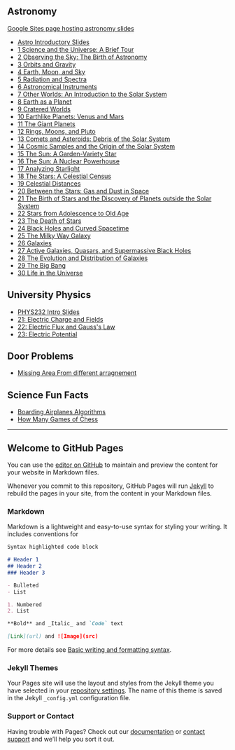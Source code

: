 ## Astronomy
[Google Sites page hosting astronomy slides](https://sites.google.com/odu.edu/oduAstronomy)
- [Astro Introductory Slides](Astronomy/Astro-Course-Intro.html)
- [1 Science and the Universe: A Brief Tour](Astronomy/01-Science_and_the_Universe_A_Brief_Tour/01-Science_and_the_Universe_A_Brief_Tour.html)
- [2 Observing the Sky: The Birth of Astronomy](Astronomy/02-Observing_the_Sky_The_Birth_of_Astronomy/02-Observing_the_Sky_The_Birth_of_Astronomy.html)
- [3 Orbits and Gravity](Astronomy/03-Orbits_and_Gravity/03-Orbits_and_Gravity.html)
- [4 Earth, Moon, and Sky](Astronomy/04-Earth_Moon_and_Sky/04-Earth_Moon_and_Sky.html)
- [5 Radiation and Spectra](Astronomy/05-Radiation_and_Spectra/05-Radiation_and_Spectra.html)
- [6 Astronomical Instruments](Astronomy/06-Astronomical_Instruments/06-Astronomical_Instruments.html)
- [7 Other Worlds: An Introduction to the Solar System](Astronomy/07-Other_Worlds_An_Introduction_to_the_Solar_System/07-Other_Worlds_An_Introduction_to_the_Solar_System.html)
- [8 Earth as a Planet](Astronomy/08-Earth_as_a_Planet/08-Earth_as_a_Planet.html)
- [9 Cratered Worlds](Astronomy/09-Cratered_Worlds/09-Cratered_Worlds.html)
- [10 Earthlike Planets: Venus and Mars](Astronomy/10-Earthlike_Planets_Venus_and_Mars/10-Earthlike_Planets_Venus_and_Mars.html)
- [11 The Giant Planets](Astronomy/11-The_Giant_Planets/11-The_Giant_Planets.html)
- [12 Rings, Moons, and Pluto](Astronomy/12-Rings_Moons_and_Pluto/12-Rings_Moons_and_Pluto.html)
- [13 Comets and Asteroids: Debris of the Solar System](Astronomy/13-Comets_and_Asteroids_Debris_of_the_Solar_System/13-Comets_and_Asteroids_Debris_of_the_Solar_System.html)
- [14 Cosmic Samples and the Origin of the Solar System](Astronomy/14-Cosmic_Samples_and_the_Origin_of_the_Solar_System/14-Cosmic_Samples_and_the_Origin_of_the_Solar_System.html)
- [15 The Sun: A Garden-Variety Star](Astronomy/15-The_Sun_A_Garden-Variety_Star/15-The_Sun_A_Garden-Variety_Star.html)
- [16 The Sun: A Nuclear Powerhouse](Astronomy/16-The_Sun_A_Nuclear_Powerhouse/16-The_Sun_A_Nuclear_Powerhouse.html)
- [17 Analyzing Starlight](Astronomy/17-Analyzing_Starlight/17-Analyzing_Starlight.html)
- [18 The Stars: A Celestial Census](Astronomy/18-The_Stars_A_Celestial_Census/18-The_Stars_A_Celestial_Census.html)
- [19 Celestial Distances](Astronomy/19-Celestial_Distances/19-Celestial_Distances.html)
- [20 Between the Stars: Gas and Dust in Space](Astronomy/20-Between_the_Stars_Gas_and_Dust_in_Space/20-Between_the_Stars_Gas_and_Dust_in_Space.html)
- [21 The Birth of Stars and the Discovery of Planets outside the Solar System](Astronomy/21-The_Birth_of_Stars_and_the_Discovery_of_Planets_outside_the_Solar_System/21-The_Birth_of_Stars_and_the_Discovery_of_Planets_outside_the_Solar_System.html)
- [22 Stars from Adolescence to Old Age](Astronomy/22-Stars_from_Adolescence_to_Old_Age/22-Stars_from_Adolescence_to_Old_Age.html)
- [23 The Death of Stars](Astronomy/23-The_Death_of_Stars/23-The_Death_of_Stars.html)
- [24 Black Holes and Curved Spacetime](Astronomy/24-Black_Holes_and_Curved_Spacetime/24-Black_Holes_and_Curved_Spacetime.html)
- [25 The Milky Way Galaxy](Astronomy/25-The_Milky_Way_Galaxy/25-The_Milky_Way_Galaxy.html)
- [26 Galaxies](Astronomy/26-Galaxies/26-Galaxies.html)
- [27 Active Galaxies, Quasars, and Supermassive Black Holes](Astronomy/27-Active_Galaxies_Quasars_and_Supermassive_Black_Holes/27-Active_Galaxies_Quasars_and_Supermassive_Black_Holes.html)
- [28 The Evolution and Distribution of Galaxies](Astronomy/28-The_Evolution_and_Distribution_of_Galaxies/28-The_Evolution_and_Distribution_of_Galaxies.html)
- [29 The Big Bang](Astronomy/29-The_Big_Bang/29-The_Big_Bang.html)
- [30 Life in the Universe](Astronomy/30-Life_in_the_Universe/30-Life_in_the_Universe.html)


## University Physics
- [PHYS232 Intro Slides](University-Physics/00-Course_Intro/PHYS232-Course-Intro.html)
- [21: Electric Charge and Fields](University-Physics/21-Electric_Charge_and_Fields/21-Coulombs-Law.html)
- [22: Electric Flux and Gauss's Law](University-Physics/22-Gauss_Law/22-Gauss-Law.html)
- [23: Electric Potential](University-Physics/23-Electric_Potential/23-Electric_Potential.html)

## Door Problems
- [Missing Area From different arragnement](Door-Problems/Missing-Triangle-Area/Missing-Triangle-Area.html)

## Science Fun Facts
- [Boarding Airplanes Algorithms](SFF/Optimal-Boarding-Planes/Optimal-Boarding-Planes.html)
- [How Many Games of Chess](SFF/Games-Of-Chess/How-Many-Games-of-Chess.html)


---
## Welcome to GitHub Pages

You can use the [editor on GitHub](https://github.com/mnerem/RevealJS-Presentations/edit/main/README.md) to maintain and preview the content for your website in Markdown files.

Whenever you commit to this repository, GitHub Pages will run [Jekyll](https://jekyllrb.com/) to rebuild the pages in your site, from the content in your Markdown files.

### Markdown

Markdown is a lightweight and easy-to-use syntax for styling your writing. It includes conventions for

```markdown
Syntax highlighted code block

# Header 1
## Header 2
### Header 3

- Bulleted
- List

1. Numbered
2. List

**Bold** and _Italic_ and `Code` text

[Link](url) and ![Image](src)
```

For more details see [Basic writing and formatting syntax](https://docs.github.com/en/github/writing-on-github/getting-started-with-writing-and-formatting-on-github/basic-writing-and-formatting-syntax).

### Jekyll Themes

Your Pages site will use the layout and styles from the Jekyll theme you have selected in your [repository settings](https://github.com/mnerem/RevealJS-Presentations/settings/pages). The name of this theme is saved in the Jekyll `_config.yml` configuration file.

### Support or Contact

Having trouble with Pages? Check out our [documentation](https://docs.github.com/categories/github-pages-basics/) or [contact support](https://support.github.com/contact) and we’ll help you sort it out.
